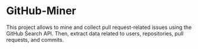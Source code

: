 # GitHub-Miner
This project allows to mine and collect pull request-related issues using the GitHub Search API. Then, extract data related to users, repositories, pull requests, and commits.
